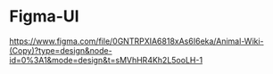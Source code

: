 # Figma-UI

https://www.figma.com/file/0GNTRPXIA6818xAs6I6eka/Animal-Wiki-(Copy)?type=design&node-id=0%3A1&mode=design&t=sMVhHR4Kh2L5ooLH-1
